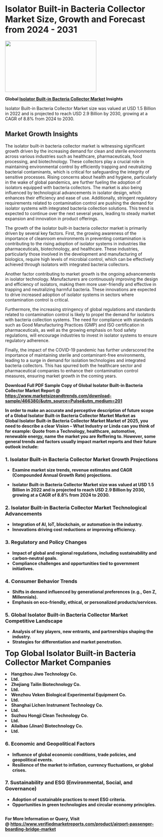 <H1>Isolator Built-in Bacteria Collector Market Size, Growth and Forecast from 2024 - 2031</H1><img class="aligncenter size-medium wp-image-584254" src="https://thirdeyenews.in/wp-content/uploads/2024/09/Global-Market-Research-300x168.jpeg" alt="" width="300" height="168" /><p><strong>Global&nbsp;<a href="https://www.marketsizeandtrends.com/download-sample/466380/&amp;utm_source=Pulse&amp;utm_medium=201">Isolator Built-in Bacteria Collector Market</a> Insights</strong></p><p>Isolator Built-in Bacteria Collector Market size was valued at USD 1.5 Billion in 2022 and is projected to reach USD 2.9 Billion by 2030, growing at a CAGR of 8.8% from 2024 to 2030.</p><p><h2>Market Growth Insights</h2> <p>The isolator built-in bacteria collector market is witnessing significant growth driven by the increasing demand for clean and sterile environments across various industries such as healthcare, pharmaceuticals, food processing, and biotechnology. These collectors play a crucial role in maintaining environmental control by efficiently trapping and neutralizing bacterial contaminants, which is critical for safeguarding the integrity of sensitive processes. Rising concerns about health and hygiene, particularly in the wake of global pandemics, are further fueling the adoption of isolators equipped with bacteria collectors. The market is also being influenced by technological advancements in isolator design, which enhances their efficiency and ease of use. Additionally, stringent regulatory requirements related to contamination control are pushing the demand for isolator systems with integrated bacteria collection solutions. This trend is expected to continue over the next several years, leading to steady market expansion and innovation in product offerings.</p> <p><strong></strong></p> <p>The growth of the isolator built-in bacteria collector market is primarily driven by several key factors. First, the growing awareness of the importance of cleanroom environments in preventing contamination is contributing to the rising adoption of isolator systems in industries like pharmaceuticals, biotechnology, and healthcare. These industries, particularly those involved in the development and manufacturing of biologics, require high levels of microbial control, which can be effectively achieved through isolators with integrated bacteria collectors.</p> <p>Another factor contributing to market growth is the ongoing advancements in isolator technology. Manufacturers are continuously improving the design and efficiency of isolators, making them more user-friendly and effective in trapping and neutralizing harmful bacteria. These innovations are expected to drive increased adoption of isolator systems in sectors where contamination control is critical.</p> <p>Furthermore, the increasing stringency of global regulations and standards related to contamination control is likely to propel the demand for isolators with bacteria collection systems. The need for compliance with standards such as Good Manufacturing Practices (GMP) and ISO certification in pharmaceuticals, as well as the growing emphasis on food safety regulations, will encourage industries to invest in isolator systems to ensure regulatory adherence.</p> <p>Finally, the impact of the COVID-19 pandemic has further underscored the importance of maintaining sterile and contaminant-free environments, leading to a surge in demand for isolation technologies and integrated bacteria collectors. This has spurred both the healthcare sector and pharmaceutical companies to enhance their contamination control measures, ensuring market growth in the coming years.</p> <p><strong></p><p><span class=""><strong>Download Full PDF Sample Copy of Global Isolator Built-in Bacteria Collector Market Report</strong> @ <a href="https://www.marketsizeandtrends.com/download-sample/466380/&amp;utm_source=Pulse&amp;utm_medium=201" target="_blank">https://www.marketsizeandtrends.com/download-sample/466380/&amp;utm_source=Pulse&amp;utm_medium=201</a></span></p><p>In order to make an accurate and perceptive description of future scope of a Global&nbsp;Isolator Built-in Bacteria Collector Market Market as Global&nbsp;Isolator Built-in Bacteria Collector Market Market of 2025, you need to describe a clear Vision &ndash; What Industry or Linda can you think of for example: Quote from a Technology, healthcare, automotive, renewable energy, name the market you are Reffering to. However, some general trends and factors usually impact market reports and their future outlook include:</p><h3>1.&nbsp;<strong>Isolator Built-in Bacteria Collector Market Growth Projections</strong></h3><ul><li>Examine market size trends, revenue estimates and CAGR (Compounded Annual Growth Rate) projections.</li><li><p>Isolator Built-in Bacteria Collector Market size was valued at USD 1.5 Billion in 2022 and is projected to reach USD 2.9 Billion by 2030, growing at a CAGR of 8.8% from 2024 to 2030.</p></li></ul><h3>2.&nbsp;<strong>Isolator Built-in Bacteria Collector Market Technological Advancements</strong></h3><ul><li>Integration of AI, IoT, blockchain, or automation in the industry.</li><li>Innovations driving cost reductions or improving efficiency.</li></ul><h3>3.&nbsp;<strong>Regulatory and Policy Changes</strong></h3><ul><li>Impact of global and regional regulations, including sustainability and carbon-neutral goals.</li><li>Compliance challenges and opportunities tied to government initiatives.</li></ul><h3>4.&nbsp;<strong>Consumer Behavior Trends</strong></h3><ul><li>Shifts in demand influenced by generational preferences (e.g., Gen Z, Millennials).</li><li>Emphasis on eco-friendly, ethical, or personalized products/services.</li></ul><h3>5.&nbsp;<strong>Global Isolator Built-in Bacteria Collector Market Competitive Landscape</strong></h3><ul><li>Analysis of key players, new entrants, and partnerships shaping the industry.</li><li>Strategies for differentiation and market penetration.</li></ul><p data-pm-slice="1 1 []"><span style="color: inherit; font-family: inherit; font-size: 25px;">Top Global Isolator Built-in Bacteria Collector Market Companies</span></p><div class="" data-test-id=""><p><li>Hangzhou Jiwo Technology Co.</li><li> Ltd.</li><li> Zhejiang Tailin Biotechnology Co.</li><li> Ltd.</li><li> Wenzhou Veken Biological Experimental Equipment Co.</li><li> Ltd.</li><li> Shanghai Lichen Instrument Technology Co.</li><li> Ltd.</li><li> Suzhou Hongji Clean Technology Co.</li><li> Ltd.</li><li> Ailaibao (Jinan) Biotechnology Co.</li><li> Ltd.</li></p></div><h3>6.&nbsp;<strong>Economic and Geopolitical Factors</strong></h3><ul><li>Influence of global economic conditions, trade policies, and geopolitical events.</li><li>Resilience of the market to inflation, currency fluctuations, or global crises.</li></ul><h3>7.&nbsp;<strong>Sustainability and ESG (Environmental, Social, and Governance)</strong></h3><ul><li>Adoption of sustainable practices to meet ESG criteria.</li><li>Opportunities in green technologies and circular economy principles.</li></ul><h2><strong style="font-size: 14px;">For More Information or Query, Visit @&nbsp;</strong><a style="background-color: #ffffff; font-size: 14px;" href="https://www.marketsizeandtrends.com/report/isolator-built-in-bacteria-collector-market/" target="_blank">https://www.verifiedmarketreports.com/product/airport-passenger-boarding-bridge-market</a></h2>
